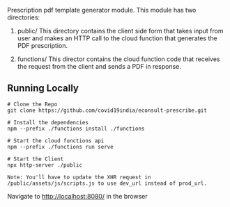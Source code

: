 Prescription pdf template generator module.
This module has two directories:
1) public/ 
	This directory contains the client side form that takes input from user and makes an HTTP call to the cloud function that generates the PDF prescription.

2) functions/
	This director contains the cloud function code that receives the request from the client and sends a PDF in response.
	
## Running Locally
```shell script
# Clone the Repo
git clone https://github.com/covid19india/econsult-prescribe.git

# Install the dependencies
npm --prefix ./functions install ./functions

# Start the cloud functions api
npm --prefix ./functions run serve

# Start the Client
npx http-server ./public

Note: You'll have to update the XHR request in /public/assets/js/scripts.js to use dev_url instead of prod_url. 
```
Navigate to [http://localhost:8080/](http://localhost:8080/) in the browser

